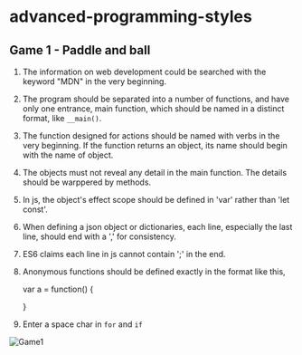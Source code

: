 # advanced-programming-styles

## Game 1 - Paddle and ball
1. The information on web development could be searched with the keyword "MDN" in the very beginning.
2. The program should be separated into a number of functions, and have only one entrance, main function, which should be named in a distinct format, like `__main()`.
3. The function designed for actions should be named with verbs in the very beginning. If the function returns an object, its name should begin with the name of object.
4. The objects must not reveal any detail in the main function. The details should be warppered by methods.
5. In js, the object's effect scope should be defined in 'var' rather than 'let const'.
6. When defining a json object or dictionaries, each line, especially the last line, should end with a ',' for consistency.
7. ES6 claims each line in js cannot contain ';' in the end.
8. Anonymous functions should be defined exactly in the format like this, 

	
	var a = function() {

	} 
9. Enter a space char in `for` and `if`

![Game1](https://github.com/OopsRyan/advanced-programming-styles/blob/master/game1/game1_demo.gif?raw=true)